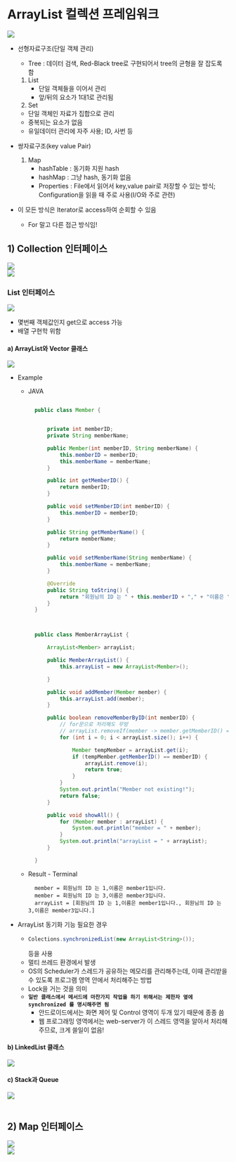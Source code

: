 <link href="../../md/style.css" rel="stylesheet">

# ArrayList 컬렉션 프레임워크

<img src='images/2021-09-29-20-34-03.png' />

- 선형자료구조(단일 객체 관리)

  - Tree : 데이터 검색, Red-Black tree로 구현되어서 tree의 균형을 잘 잡도록 함

  1. List
     - 단일 객체들을 이어서 관리
     - 앞/뒤의 요소가 1대1로 관리됨

  2) Set

  - 단일 객체인 자료가 집합으로 관리
  - 중복되는 요소가 없음
  - 유일데이터 관리에 자주 사용; ID, 사번 등

- 쌍자료구조(key value Pair)

  1. Map
     - hashTable : 동기화 지원 hash
     - hashMap : 그냥 hash, 동기화 없음
     - Properties : File에서 읽어서 key,value pair로 저장할 수 있는 방식; Configuration을 읽을 때 주로 사용(I/O와 주로 관련)

- 이 모든 방식은 Iterator로 access하여 순회할 수 있음
  - For 말고 다른 접근 방식임!

## 1) Collection 인터페이스

<img src='images/2021-09-29-20-45-17.png' />
<br>
<img src='images/2021-09-29-20-46-33.png' />

### List 인터페이스

<img src='images/2021-09-30-02-37-47.png' />

- 몇번째 객체값인지 get으로 access 가능
- 배열 구현학 위함

#### a) ArrayList와 Vector 클래스

<img src='images/2021-09-30-02-36-46.png' />

- Example

  - JAVA

    ```JAVA

      public class Member {


          private int memberID;
          private String memberName;

          public Member(int memberID, String memberName) {
              this.memberID = memberID;
              this.memberName = memberName;
          }

          public int getMemberID() {
              return memberID;
          }

          public void setMemberID(int memberID) {
              this.memberID = memberID;
          }

          public String getMemberName() {
              return memberName;
          }

          public void setMemberName(String memberName) {
              this.memberName = memberName;
          }

          @Override
          public String toString() {
              return "회원님의 ID 는 " + this.memberID + "," + "이름은 " + this.memberName + "입니다.";
          }
      }



      public class MemberArrayList {

          ArrayList<Member> arrayList;

          public MemberArrayList() {
              this.arrayList = new ArrayList<Member>();

          }

          public void addMember(Member member) {
              this.arrayList.add(member);
          }

          public boolean removeMemberByID(int memberID) {
              // for문으로 처리해도 무방
              // arrayList.removeIf(member -> member.getMemberID() == memberID);
              for (int i = 0; i < arrayList.size(); i++) {

                  Member tempMember = arrayList.get(i);
                  if (tempMember.getMemberID() == memberID) {
                      arrayList.remove(i);
                      return true;
                  }
              }
              System.out.println("Member not existing!");
              return false;
          }

          public void showAll() {
              for (Member member : arrayList) {
                  System.out.println("member = " + member);
              }
              System.out.println("arrayList = " + arrayList);
          }

      }

    ```

  - Result - Terminal

    ```TEXT
      member = 회원님의 ID 는 1,이름은 member1입니다.
      member = 회원님의 ID 는 3,이름은 member3입니다.
      arrayList = [회원님의 ID 는 1,이름은 member1입니다., 회원님의 ID 는 3,이름은 member3입니다.]
    ```

- ArrayList 동기화 기능 필요한 경우
  - ```JAVA
    Colections.synchronizedList(new ArrayList<String>());
    ```
    등을 사용
  - 멀티 쓰레드 환경에서 발생
  - OS의 Scheduler가 스레드가 공유하는 메모리를 관리해주는데, 이때 관리받을 수 있도록 프로그램 영역 안에서 처리해주는 방법
  - Lock을 거는 것을 의미
  - **`일반 클래스에서 메서드에 마찬가지 작업을 하기 위해서는 제한자 옆에 synchronized 를 명시해주면 됨`**
    - 안드로이드에서는 화면 제어 및 Control 영역이 두개 있기 때문에 종종 씀
    - 웹 프로그래밍 영역에서는 web-server가 이 스레드 영역을 알아서 처리해주므로, 크게 쓸일이 없음!

#### b) LinkedList 클래스

<img src='images/2021-09-30-02-39-11.png' />

#### c) Stack과 Queue

<img src='images/2021-09-30-02-39-52.png' />

<br>
<br>

## 2) Map 인터페이스

<img src='images/2021-09-30-02-35-18.png' />
<br>
<img src='images/2021-09-30-02-35-44.png' />
